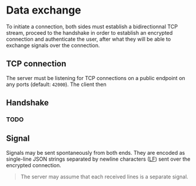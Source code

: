 # Data exchange

To initiate a connection, both sides must establish a bidirectionnal TCP stream, proceed to the handshake in order to establish an encrypted connection and authenticate the user, after what they will be able to exchange signals over the connection.

## TCP connection

The server must be listening for TCP connections on a public endpoint on any ports (default: `42000`).
The client then 

## Handshake

### TODO

## Signal

Signals may be sent spontaneously from both ends.
They are encoded as single-line JSON strings separated by newline characters ([LF](https://en.wikipedia.org/wiki/Newline#Representation)) sent over the encrypted connection.
> The server may assume that each received lines is a separate signal.

